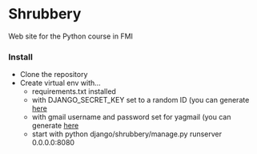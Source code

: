 # Shrubbery
Web site for the Python course in FMI

### Install
* Clone the repository
* Create virtual env with...
  * requirements.txt installed
  * with DJANGO_SECRET_KEY set to a random ID (you can generate [here](https://djecrety.ir/)
  * with gmail username and password set for yagmail (you can generate [here](https://myaccount.google.com/apppasswords)
  * start with python django/shrubbery/manage.py runserver 0.0.0.0:8080